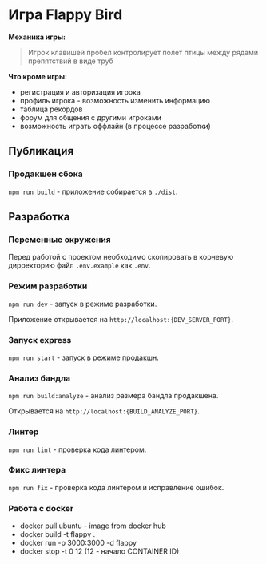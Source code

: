 # Игра Flappy Bird

**Механика игры:** 
> Игрок клавишей пробел контролирует полет птицы между рядами препятствий в виде труб

**Что кроме игры:**
- регистрация и авторизация игрока
- профиль игрока - возможность изменить информацию
- таблица рекордов
- форум для общения с другими игроками
- возможность играть оффлайн (в процессе разработки)

## Публикация

### Продакшен сбока

`npm run build` - приложение собирается в `./dist`.

## Разработка

### Переменные окружения

Перед работой с проектом необходимо скопировать в корневую дирректорию файл `.env.example` как `.env`.

### Режим разработки

`npm run dev` - запуск в режиме разработки.

Приложение открывается на `http://localhost:{DEV_SERVER_PORT}`.

### Запуск express

`npm run start` - запуск в режиме продакшн.

### Анализ бандла

`npm run build:analyze` - анализ размера бандла продакшена.

Открывается на `http://localhost:{BUILD_ANALYZE_PORT}`.

### Линтер

`npm run lint` - проверка кода линтером.

### Фикс линтера

`npm run fix` - проверка кода линтером и исправление ошибок.

### Работа с docker
- docker pull ubuntu - image from docker hub
- docker build -t flappy .
- docker run -p 3000:3000 -d flappy
- docker stop -t 0 12 (12 - начало CONTAINER ID)